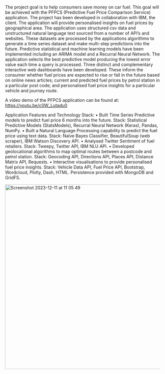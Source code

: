 The project goal is to help consumers save money on car fuel. This goal will be achieved with the PFPCS (Predictive Fuel Price Comparison Service) application. The project has been developed in collaboration with IBM, the client. The application will provide personalised insights on fuel prices by geographical area. The application uses structured csv data and unstructured natural language text sourced from a number of API’s and websites. These datasets are processed by the applications algorithms to generate a time series dataset and make multi-step predictions into the future. Predictive statistical and machine learning models have been implemented including an ARIMA model and a Recurral Neural Network. The application selects the best predictive model producing the lowest error value each time a query is processed. Three distinct and complementary interactive web dashboards have been developed. These inform the consumer whether fuel prices are expected to rise or fall in the future based on online news articles; current and predicted fuel prices by petrol station in a particular post code; and personalised fuel price insights for a particular vehicle and journey route. 

A video demo of the PFPCS application can be found at: https://youtu.be/c0W_Lutadu0

Application Features and Technology Stack:
• Built Time Series Predictive models to predict fuel price 6 months into the future. 
Stack: Statistical Predictive Models (StatsModels), Recurral Neural Network (Keras), Pandas, NumPy.
• Built a Natural Language Processing capability to predict the fuel price using text data. 
Stack: Naïve Bayes Classifier, BeautifulSoup (web scraper), IBM Watson Discovery API.
• Analysed Twitter Sentiment of fuel retailers. Stack: Tweepy, Twitter API, IBM NLU API.
• Developed geolocational algorithms to map optimal routes between a postcode and petrol station. 
Stack: Geocoding API, Directions API, Places API, Distance Matrix API, Requests.
• Interactive visualisations to provide personalised fuel price insights. 
Stack: Vehicle Data API, Fuel Price API, Bootstrap, Wordcloud, Plotly, Dash, HTML. Persistence provided with MongoDB and GridFS.

<img width="601" alt="Screenshot 2023-12-11 at 11 05 49" src="https://github.com/vs2018/PFPCS_Application_Source_Code/assets/33228620/b43d9838-c17f-43f3-b2bb-9cae429fba04">
